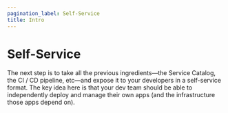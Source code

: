 ```yaml
---
pagination_label: Self-Service
title: Intro
---
```


# Self-Service

The next step is to take all the previous ingredients—the Service Catalog, the CI / CD pipeline, etc—and expose it to
your developers in a self-service format. The key idea here is that your dev team should be able to independently
deploy and manage their own apps (and the infrastructure those apps depend on).
